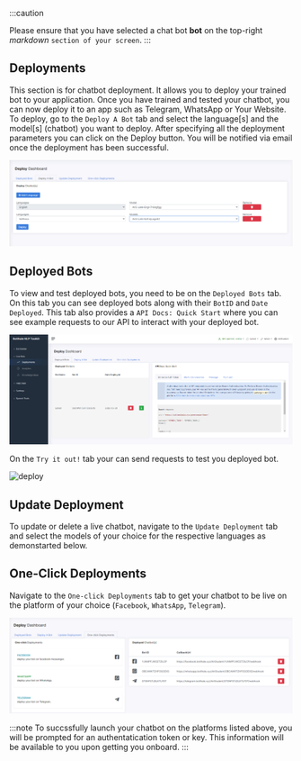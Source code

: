 :::caution

Please ensure that you have selected a chat bot **bot** on the top-right _markdown_ `section of your screen`.
:::

## Deployments
 
This section is for chatbot deployment. It allows you to deploy your trained bot to your application. Once you have trained and tested your chatbot, you can now deploy it to an app such as Telegram, WhatsApp or Your Website.  To deploy, go to the `Deploy A Bot` tab and select the language[s] and the model[s] (chatbot) you want to deploy. After specifying all the deployment parameters you can click on the Deploy button. You will be notified via email once the deployment has been successful.

![deploy-bot](../../static/img/deploy-a-bot.PNG)


## Deployed Bots

To view and test deployed bots, you need to be on the `Deployed Bots` tab. On this tab you can see deployed bots along with their `BotID` and `Date Deployed`. This tab also provides a `API Docs: Quick Start` where you can see example requests to our API to interact with your deployed bot.

![deployments](../../static/img/deployments.PNG)

On the `Try it out!` tab your can send requests to test you deployed bot. 

![deploy](https://botlhale-docs.s3.amazonaws.com/deployed-try.PNG)

## Update Deployment

To update or delete a live chatbot, navigate to the `Update Deployment` tab and select the models of your choice for the respective languages as demonstarted below.

## One-Click Deployments

Navigate to the `One-click Deployments` tab to get your chatbot to be live on the platform of your choice (`Facebook`, `WhatsApp`, `Telegram`).

![One-Click-Deployments](../../static/img/one-click.PNG)

:::note
To succssfully launch your chatbot on the platforms listed above, you will be prompted for an authentatication token or key. This information will be available to you upon getting you onboard.
:::


